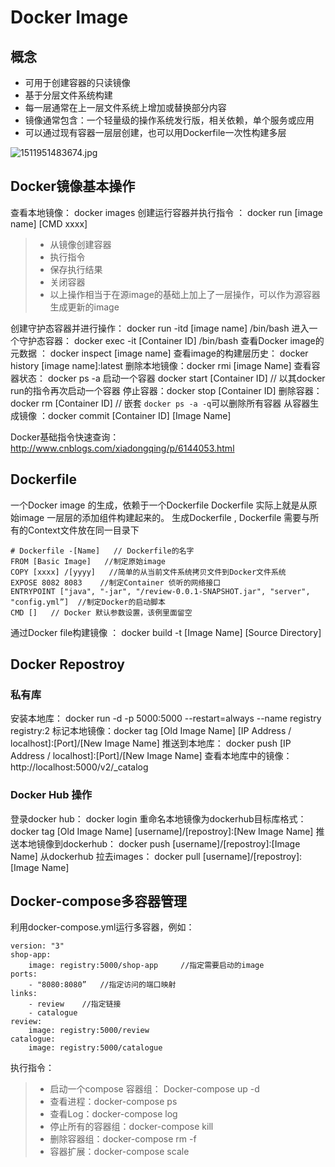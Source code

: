# Docker Image 
## 概念
* 可用于创建容器的只读镜像
* 基于分层文件系统构建
* 每一层通常在上一层文件系统上增加或替换部分内容
* 镜像通常包含：一个轻量级的操作系统发行版，相关依赖，单个服务或应用
* 可以通过现有容器一层层创建，也可以用Dockerfile一次性构建多层

![1511951483674.jpg](https://i.loli.net/2017/12/24/5a3f6067e1532.jpg)


## Docker镜像基本操作
查看本地镜像： docker images
创建运行容器并执行指令 ： docker run [image name] [CMD xxxx] 
>* 从镜像创建容器
>* 执行指令
>* 保存执行结果
>* 关闭容器
>* 以上操作相当于在源image的基础上加上了一层操作，可以作为源容器生成更新的image

创建守护态容器并进行操作： docker run -itd [image name] /bin/bash
进入一个守护态容器： docker exec -it [Container ID] /bin/bash
查看Docker image的元数据 ： docker inspect [image name] 
查看image的构建层历史： docker history [image name]:latest
删除本地镜像：docker rmi [image Name]
查看容器状态： docker ps -a 
启动一个容器 docker start [Container ID]  // 以其docker run的指令再次启动一个容器 
停止容器：docker stop [Container ID]
删除容器： docker rm [Container ID] // 嵌套 `docker ps -a -q`可以删除所有容器
从容器生成镜像 ：docker commit [Container ID] [Image Name]

Docker基础指令快速查询：
http://www.cnblogs.com/xiadongqing/p/6144053.html


## Dockerfile 
一个Docker image 的生成，依赖于一个Dockerfile
Dockerfile 实际上就是从原始image 一层层的添加组件构建起来的。 
生成Dockerfile , Dockerfile 需要与所有的Context文件放在同一目录下


	# Dockerfile -[Name]   // Dockerfile的名字
	FROM [Basic Image]   //制定原始image
	COPY [xxxx] /[yyyy]   //简单的从当前文件系统拷贝文件到Docker文件系统
	EXPOSE 8082 8083    //制定Container 侦听的网络接口
	ENTRYPOINT ["java", "-jar", "/review-0.0.1-SNAPSHOT.jar", "server", "config.yml”]  //制定Docker的启动脚本
	CMD []   // Docker 默认参数设置，该例里面留空


通过Docker file构建镜像 ： docker build -t [Image Name] [Source Directory] 


## Docker Repostroy
### 私有库
安装本地库： docker run -d -p 5000:5000 --restart=always --name registry registry:2
标记本地镜像：docker tag [Old Image Name] [IP Address / localhost]:[Port]/[New Image Name] 
推送到本地库： docker push [IP Address / localhost]:[Port]/[New Image Name] 
查看本地库中的镜像： http://localhost:5000/v2/_catalog

### Docker Hub 操作
登录docker hub：  docker login
重命名本地镜像为dockerhub目标库格式：docker tag [Old Image Name] [username]/[repostroy]:[New Image Name] 
推送本地镜像到dockerhub： docker push [username]/[repostroy]:[Image Name]
从dockerhub 拉去images： docker pull [username]/[repostroy]:[Image Name]

## Docker-compose多容器管理
利用docker-compose.yml运行多容器，例如：

	version: "3"
	shop-app:   
		image: registry:5000/shop-app     //指定需要启动的image
	ports:
    	- "8080:8080”   //指定访问的端口映射
    links:
    	- review    //指定链接
    	- catalogue
	review:	
		image: registry:5000/review
	catalogue:
		image: registry:5000/catalogue





执行指令：
>* 启动一个compose 容器组： Docker-compose up -d
>* 查看进程：docker-compose ps
>* 查看Log：docker-compose log
>* 停止所有的容器组：docker-compose kill
>* 删除容器组：docker-compose rm -f
>* 容器扩展：docker-compose scale 

